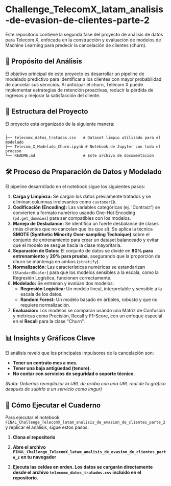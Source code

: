 # Challenge_TelecomX_latam_analisis-de-evasion-de-clientes-parte-2

Este repositorio contiene la segunda fase del proyecto de análisis de datos para Telecom X, enfocada en la construcción y evaluación de modelos de Machine Learning para predecir la cancelación de clientes (churn).

## 🎯 Propósito del Análisis

El objetivo principal de este proyecto es desarrollar un pipeline de modelado predictivo para identificar a los clientes con mayor probabilidad de cancelar sus servicios. Al anticipar el churn, Telecom X puede implementar estrategias de retención proactivas, reducir la pérdida de ingresos y mejorar la satisfacción del cliente.

## 📂 Estructura del Proyecto

El proyecto está organizado de la siguiente manera:

```
.
├── telecomx_datos_tratados.csv   # Dataset limpio utilizado para el modelado
├── Telecom_X_Modelado_Churn.ipynb # Notebook de Jupyter con todo el proceso
└── README.md                     # Este archivo de documentación
```

## 🛠️ Proceso de Preparación de Datos y Modelado

El pipeline desarrollado en el notebook sigue los siguientes pasos:

1.  **Carga y Limpieza:** Se cargan los datos previamente tratados y se eliminan columnas irrelevantes como `customerID`.
2.  **Codificación (Encoding):** Las variables categóricas (ej. 'Contract') se convierten a formato numérico usando One-Hot Encoding (`pd.get_dummies`) para ser compatibles con los modelos.
3.  **Manejo de Desbalance:** Se identifica un fuerte desbalance de clases (más clientes que no cancelan que los que sí). Se aplica la técnica **SMOTE (Synthetic Minority Over-sampling Technique)** sobre el conjunto de entrenamiento para crear un dataset balanceado y evitar que el modelo se sesgue hacia la clase mayoritaria.
4.  **Separación de Datos:** El conjunto de datos se divide en **80% para entrenamiento** y **20% para prueba**, asegurando que la proporción de churn se mantenga en ambos (`stratify`).
5.  **Normalización:** Las características numéricas se estandarizan (`StandardScaler`) para que los modelos sensibles a la escala, como la Regresión Logística, funcionen correctamente.
6.  **Modelado:** Se entrenan y evalúan dos modelos:
      * **Regresión Logística:** Un modelo lineal, interpretable y sensible a la escala de los datos.
      * **Random Forest:** Un modelo basado en árboles, robusto y que no requiere normalización.
7.  **Evaluación:** Los modelos se comparan usando una Matriz de Confusión y métricas como Precisión, Recall y F1-Score, con un enfoque especial en el **Recall** para la clase "Churn".

## 📊 Insights y Gráficos Clave

El análisis reveló que los principales impulsores de la cancelación son:

  * **Tener un contrato mes a mes.**
  * **Tener una baja antigüedad (tenure).**
  * **No contar con servicios de seguridad o soporte técnico.**

*(Nota: Deberías reemplazar la URL de arriba con una URL real de tu gráfico después de subirlo a un servicio como Imgur)*

## 🚀 Cómo Ejecutar el Cuaderno

Para ejecutar el notebook `FINAL_Challenge_TelecomX_latam_analisis_de_evasion_de_clientes_parte_2` y replicar el análisis, sigue estos pasos:

1.  **Clona el repositorio**

2.  **Abre el archivo `FINAL_Challenge_TelecomX_latam_analisis_de_evasion_de_clientes_parte_2` en tu navegador**
    
3.  **Ejecuta las celdas en orden. Los datos se cargarán directamente desde el archivo `telecomx_datos_tratados.csv` incluido en el repositorio.**


 
